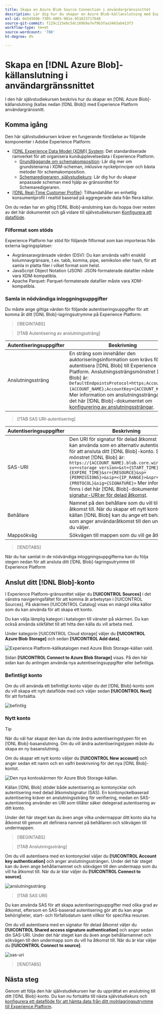 ```yaml
---
title: Skapa en Azure Blob Source Connection i användargränssnittet
description: Lär dig hur du skapar en Azure Blob-källanslutning med Experience Platform-användargränssnittet.
exl-id: 0e54569b-7305-4065-981e-951623717648
source-git-commit: f129c215ebc5dc169b9a7ef9b3faa3463ab413f3
workflow-type: tm+mt
source-wordcount: '788'
ht-degree: 0%

---
```


# Skapa en [!DNL Azure Blob]-källanslutning i användargränssnittet

I den här självstudiekursen beskrivs hur du skapar en [!DNL Azure Blob]-källanslutning (kallas nedan [!DNL Blob]) med Experience Platform användargränssnitt.

## Komma igång

Den här självstudiekursen kräver en fungerande förståelse av följande komponenter i Adobe Experience Platform:

* [[!DNL Experience Data Model (XDM)] System](../../../../../xdm/home.md): Det standardiserade ramverket för att organisera kundupplevelsedata i Experience Platform.
   * [Grundläggande om schemakomposition](../../../../../xdm/schema/composition.md): Lär dig mer om grundstenarna i XDM-scheman, inklusive nyckelprinciper och bästa metoder för schemakomposition.
   * [Schemaredigeraren, självstudiekurs](../../../../../xdm/tutorials/create-schema-ui.md): Lär dig hur du skapar anpassade scheman med hjälp av gränssnittet för Schemaredigeraren.
* [[!DNL Real-Time Customer Profile]](../../../../../profile/home.md): Tillhandahåller en enhetlig konsumentprofil i realtid baserad på aggregerade data från flera källor.

Om du redan har en giltig [!DNL Blob]-anslutning kan du hoppa över resten av det här dokumentet och gå vidare till självstudiekursen [Konfigurera ett dataflöde](../../dataflow/batch/cloud-storage.md).

### Filformat som stöds

Experience Platform har stöd för följande filformat som kan importeras från externa lagringsplatser:

* Avgränsaravgränsade värden (DSV): Du kan använda valfri enskild kolumnavgränsare, t.ex. tabb, komma, pipe, semikolon eller hash, för att samla in platta filer i vilket format som helst.
* JavaScript Object Notation (JSON): JSON-formaterade datafiler måste vara XDM-kompatibla.
* Apache Parquet: Parquet-formaterade datafiler måste vara XDM-kompatibla.

### Samla in nödvändiga inloggningsuppgifter

Du måste ange giltiga värden för följande autentiseringsuppgifter för att komma åt ditt [!DNL Blob]-lagringsutrymme på Experience Platform:

>[!BEGINTABS]

>[!TAB Autentisering av anslutningssträng]

| Autentiseringsuppgifter | Beskrivning |
| --- | --- |
| Anslutningssträng | En sträng som innehåller den auktoriseringsinformation som krävs för att autentisera [!DNL Blob] till Experience Platform. Anslutningssträngsmönstret [!DNL Blob] är: `DefaultEndpointsProtocol=https;AccountName={ACCOUNT_NAME};AccountKey={ACCOUNT_KEY}`. Mer information om anslutningssträngar finns i det här [!DNL Blob]-dokumentet om [konfigurering av anslutningssträngar](https://docs.microsoft.com/en-us/azure/storage/common/storage-configure-connection-string). |

>[!TAB SAS URI-autentisering]

| Autentiseringsuppgifter | Beskrivning |
| --- | --- |
| SAS-URI | Den URI för signatur för delad åtkomst som du kan använda som en alternativ autentiseringstyp för att ansluta ditt [!DNL Blob]-konto. SAS-URI-mönstret [!DNL Blob] är: `https://{ACCOUNT_NAME}.blob.core.windows.net/?sv=<storage version>&st={START_TIME}&se={EXPIRE_TIME}&sr={RESOURCE}&sp={PERMISSIONS}>&sip=<{IP_RANGE}>&spr={PROTOCOL}&sig={SIGNATURE}>` Mer information finns i det här [!DNL Blob]-dokumentet om [signatur-URI:er för delad åtkomst](https://docs.microsoft.com/en-us/azure/data-factory/connector-azure-blob-storage#shared-access-signature-authentication). |
| Behållare | Namnet på den behållare som du vill tilldela åtkomst till. När du skapar ett nytt konto med källan [!DNL Blob] kan du ange ett behållarnamn som anger användaråtkomst till den undermapp du väljer. |
| Mappsökväg | Sökvägen till mappen som du vill ge åtkomst till. |

>[!ENDTABS]

När du har samlat in de nödvändiga inloggningsuppgifterna kan du följa stegen nedan för att ansluta ditt [!DNL Blob]-lagringsutrymme till Experience Platform

## Anslut ditt [!DNL Blob]-konto

I Experience Platform-gränssnittet väljer du **[!UICONTROL Sources]** i det vänstra navigeringsfältet för att komma åt arbetsytan i [!UICONTROL Sources]. På skärmen [!UICONTROL Catalog] visas en mängd olika källor som du kan använda för att skapa ett konto.

Du kan välja lämplig kategori i katalogen till vänster på skärmen. Du kan också använda sökfältet till att hitta den källa du vill arbeta med.

Under kategorin [!UICONTROL Cloud storage] väljer du **[!UICONTROL Azure Blob Storage]** och sedan **[!UICONTROL Add data]**.

![Experience Platform-källkatalogen med Azure Blob Storage-källan vald.](../../../../images/tutorials/create/blob/catalog.png)

Sidan **[!UICONTROL Connect to Azure Blob Storage]** visas. På den här sidan kan du antingen använda nya autentiseringsuppgifter eller befintliga.

### Befintligt konto

Om du vill använda ett befintligt konto väljer du det [!DNL Blob]-konto som du vill skapa ett nytt dataflöde med och väljer sedan **[!UICONTROL Next]** för att fortsätta.

![befintlig](../../../../images/tutorials/create/blob/existing.png)

### Nytt konto

>[!TIP]
>
>När du väl har skapat den kan du inte ändra autentiseringstypen för en [!DNL Blob]-basanslutning. Om du vill ändra autentiseringstypen måste du skapa en ny basanslutning.

Om du skapar ett nytt konto väljer du **[!UICONTROL New account]** och anger sedan ett namn och en valfri beskrivning för det nya [!DNL Blob]-kontot.

![Den nya kontoskärmen för Azure Blob Storage-källan.](../../../../images/tutorials/create/blob/new.png)

Källan [!DNL Blob] stöder både autentisering av kontonycklar och autentisering med delad åtkomstsignatur (SAS). En kontonyckelbaserad autentisering kräver en anslutningssträng för verifiering, medan en SAS-autentisering använder en URI som tillåter säker delegerad autentisering av ditt konto.

Under det här steget kan du även ange vilka undermappar ditt konto ska ha åtkomst till genom att definiera namnet på behållaren och sökvägen till undermappen.

>[!BEGINTABS]

>[!TAB Anslutningssträng]

Om du vill autentisera med en kontonyckel väljer du **[!UICONTROL Account key authentication]** och anger anslutningssträngen. Under det här steget kan du även ange behållarnamnet och sökvägen till den undermapp som du vill ha åtkomst till. När du är klar väljer du **[!UICONTROL Connect to source]**.

![anslutningssträng](../../../../images/tutorials/create/blob/connectionstring.png)

>[!TAB SAS URI]

Du kan använda SAS för att skapa autentiseringsuppgifter med olika grad av åtkomst, eftersom en SAS-baserad autentisering gör att du kan ange behörigheter, start- och förfallodatum samt villkor för specifika resurser.

Om du vill autentisera med en signatur för delad åtkomst väljer du **[!UICONTROL Shared access signature authentication]** och anger sedan din SAS-URI. Under det här steget kan du även ange behållarnamnet och sökvägen till den undermapp som du vill ha åtkomst till. När du är klar väljer du **[!UICONTROL Connect to source]**.

![sas-uri](../../../../images/tutorials/create/blob/sas-uri.png)

>[!ENDTABS]

## Nästa steg

Genom att följa den här självstudiekursen har du upprättat en anslutning till ditt [!DNL Blob]-konto. Du kan nu fortsätta till nästa självstudiekurs och [konfigurera ett dataflöde för att hämta data från ditt molnlagringsutrymme till Experience Platform](../../dataflow/batch/cloud-storage.md).
